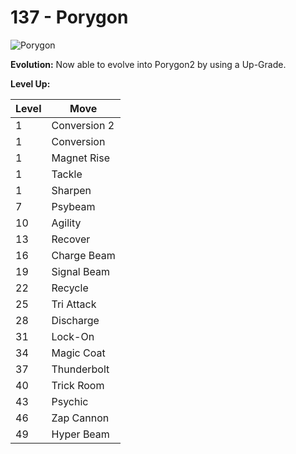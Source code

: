 # 137 - Porygon
![][137]

**Evolution:**
Now able to evolve into Porygon2 by using a Up-Grade.

**Level Up:**

Level | Move
---   | ---
  1   | Conversion 2
  1   | Conversion
  1   | Magnet Rise
  1   | Tackle
  1   | Sharpen
  7   | Psybeam
 10   | Agility
 13   | Recover
 16   | Charge Beam
 19   | Signal Beam
 22   | Recycle
 25   | Tri Attack
 28   | Discharge
 31   | Lock-On
 34   | Magic Coat
 37   | Thunderbolt
 40   | Trick Room
 43   | Psychic
 46   | Zap Cannon
 49   | Hyper Beam



[137]: https://raw.githubusercontent.com/PokeAPI/sprites/master/sprites/pokemon/137.png "Porygon"
